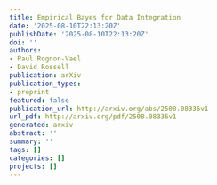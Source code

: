 ```yaml
---
title: Empirical Bayes for Data Integration
date: '2025-08-10T22:13:20Z'
publishDate: '2025-08-10T22:13:20Z'
doi: ''
authors:
- Paul Rognon-Vael
- David Rossell
publication: arXiv
publication_types:
- preprint
featured: false
publication_url: http://arxiv.org/abs/2508.08336v1
url_pdf: http://arxiv.org/pdf/2508.08336v1
generated: arxiv
abstract: ''
summary: ''
tags: []
categories: []
projects: []
---
```

